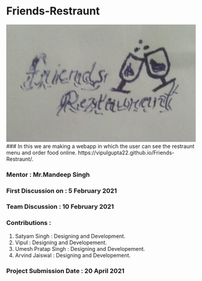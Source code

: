 # Friends-Restraunt
<img src="Logos/IMG-20210213-WA0004.jpg" style="margin:auto">
### In this we are making a webapp in which the user can see the restraunt menu and order food online.
https://vipulgupta22.github.io/Friends-Restraunt/.

### Mentor : Mr.Mandeep Singh

### First Discussion on : 5 February 2021

### Team Discussion : 10 February 2021

### Contributions :

1. Satyam Singh : Designing and Development.
2. Vipul : Designing and Developement.
3. Umesh Pratap Singh : Designing and Developement.
4. Arvind Jaiswal : Designing and Developement.

### Project Submission Date : 20 April 2021
